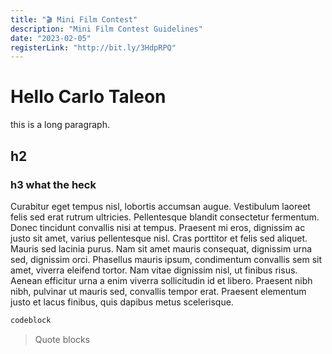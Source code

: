 ```yaml
---
title: "🎬 Mini Film Contest"
description: "Mini Film Contest Guidelines"
date: "2023-02-05"
registerLink: "http://bit.ly/3HdpRPQ"
---
```


# Hello Carlo Taleon

this is a long paragraph.

## h2

### h3 what the heck

Curabitur eget tempus nisl, lobortis accumsan augue. Vestibulum laoreet felis sed erat rutrum ultricies. Pellentesque blandit consectetur fermentum. Donec tincidunt convallis nisi at tempus. Praesent mi eros, dignissim ac justo sit amet, varius pellentesque nisl. Cras porttitor et felis sed aliquet. Mauris sed lacinia purus. Nam sit amet mauris consequat, dignissim urna sed, dignissim orci. Phasellus mauris ipsum, condimentum convallis sem sit amet, viverra eleifend tortor. Nam vitae dignissim nisl, ut finibus risus. Aenean efficitur urna a enim viverra sollicitudin id et libero. Praesent nibh nibh, pulvinar ut mauris sed, convallis tempor erat. Praesent elementum justo et lacus finibus, quis dapibus metus scelerisque.

```cs
codeblock
```

> Quote blocks

<!-- let guideslinesData = [
  "Photo Race",
  "Mobile Photography",
  "T-Shirt Design",
  "Photo Manipulation",
  "Mini Film",
]; -->

